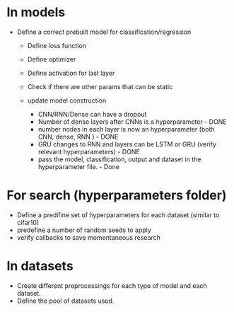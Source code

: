 
# In models
- Define a correct prebuilt model for classification/regression
    - Define loss function
    - Define optimizer
    - Define activation for last layer
    - Check if there are other params that can be static
    
    - update model construction
        - CNN/RNN/Dense can have a dropout
        - Number of dense layers after CNNs is a hyperparameter - DONE
        - number nodes in each layer is now an hyperparameter (both CNN, dense, RNN ) - DONE
        - GRU changes to RNN and layers can be LSTM or GRU (verify relevant hyperparameters) - DONE
        - pass the model, classification, output and dataset in the hyperparameter file. - Done

# For search (hyperparameters folder)
- Define a predifine set of hyperparameters for each dataset (similar to cifar10)
- predefine a number of random seeds to apply
- verify callbacks to save momentaneous research

# In datasets
- Create different preprocessings for each type of model and each dataset.
- Define the pool of datasets used.


